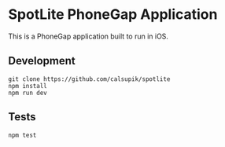 # SpotLite PhoneGap Application

This is a PhoneGap application built to run in iOS.

## Development

```
git clone https://github.com/calsupik/spotlite
npm install
npm run dev
```

## Tests

```
npm test
```
